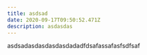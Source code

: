 ```yaml
---
title: asdsad
date: 2020-09-17T09:50:52.471Z
description: asdasdas
---
```

asdsadasdasdasdasdadadfdsafassafasfsdfsaf